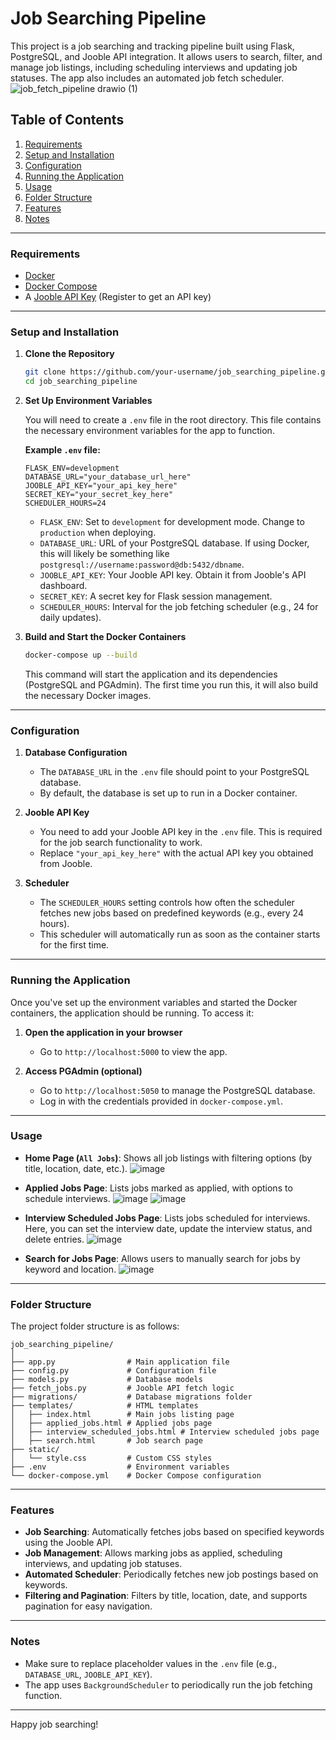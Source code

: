 
# Job Searching Pipeline

This project is a job searching and tracking pipeline built using Flask, PostgreSQL, and Jooble API integration. It allows users to search, filter, and manage job listings, including scheduling interviews and updating job statuses. The app also includes an automated job fetch scheduler.
![job_fetch_pipeline drawio (1)](https://github.com/user-attachments/assets/0ce7a07d-2e19-4549-b6fb-f72493832376)


## Table of Contents

1. [Requirements](#requirements)
2. [Setup and Installation](#setup-and-installation)
3. [Configuration](#configuration)
4. [Running the Application](#running-the-application)
5. [Usage](#usage)
6. [Folder Structure](#folder-structure)
7. [Features](#features)
8. [Notes](#notes)

---

### Requirements

- [Docker](https://docs.docker.com/get-docker/)
- [Docker Compose](https://docs.docker.com/compose/install/)
- A [Jooble API Key](https://jooble.org/) (Register to get an API key)

---

### Setup and Installation

1. **Clone the Repository**
   ```bash
   git clone https://github.com/your-username/job_searching_pipeline.git
   cd job_searching_pipeline
   ```

2. **Set Up Environment Variables**

   You will need to create a `.env` file in the root directory. This file contains the necessary environment variables for the app to function.

   **Example `.env` file:**
   ```env
   FLASK_ENV=development
   DATABASE_URL="your_database_url_here"
   JOOBLE_API_KEY="your_api_key_here"
   SECRET_KEY="your_secret_key_here"
   SCHEDULER_HOURS=24
   ```

   - `FLASK_ENV`: Set to `development` for development mode. Change to `production` when deploying.
   - `DATABASE_URL`: URL of your PostgreSQL database. If using Docker, this will likely be something like `postgresql://username:password@db:5432/dbname`.
   - `JOOBLE_API_KEY`: Your Jooble API key. Obtain it from Jooble's API dashboard.
   - `SECRET_KEY`: A secret key for Flask session management.
   - `SCHEDULER_HOURS`: Interval for the job fetching scheduler (e.g., 24 for daily updates).

3. **Build and Start the Docker Containers**
   ```bash
   docker-compose up --build
   ```

   This command will start the application and its dependencies (PostgreSQL and PGAdmin). The first time you run this, it will also build the necessary Docker images.

---

### Configuration

1. **Database Configuration**
   - The `DATABASE_URL` in the `.env` file should point to your PostgreSQL database.
   - By default, the database is set up to run in a Docker container.

2. **Jooble API Key**
   - You need to add your Jooble API key in the `.env` file. This is required for the job search functionality to work.
   - Replace `"your_api_key_here"` with the actual API key you obtained from Jooble.

3. **Scheduler**
   - The `SCHEDULER_HOURS` setting controls how often the scheduler fetches new jobs based on predefined keywords (e.g., every 24 hours).
   - This scheduler will automatically run as soon as the container starts for the first time.

---

### Running the Application

Once you've set up the environment variables and started the Docker containers, the application should be running. To access it:

1. **Open the application in your browser**
   - Go to `http://localhost:5000` to view the app.

2. **Access PGAdmin (optional)**
   - Go to `http://localhost:5050` to manage the PostgreSQL database.
   - Log in with the credentials provided in `docker-compose.yml`.

---

### Usage

- **Home Page (`All Jobs`)**: Shows all job listings with filtering options (by title, location, date, etc.).
  ![image](https://github.com/user-attachments/assets/c43c555f-fada-446a-9b0e-b1b4b95eaa59)
  
- **Applied Jobs Page**: Lists jobs marked as applied, with options to schedule interviews.
  ![image](https://github.com/user-attachments/assets/bf524b11-942d-43a8-b259-a0a7828b0203)
  ![image](https://github.com/user-attachments/assets/8384d95b-6a1a-4024-bf51-f9a7d84edfce)


- **Interview Scheduled Jobs Page**: Lists jobs scheduled for interviews. Here, you can set the interview date, update the interview status, and delete entries.
  ![image](https://github.com/user-attachments/assets/d4c1e9f7-f2aa-400e-84c3-650f1deffc1e)

- **Search for Jobs Page**: Allows users to manually search for jobs by keyword and location.
  ![image](https://github.com/user-attachments/assets/c18fe3df-0a9c-492c-bf38-7d07c01fb347)


---

### Folder Structure

The project folder structure is as follows:

```
job_searching_pipeline/
│
├── app.py                # Main application file
├── config.py             # Configuration file
├── models.py             # Database models
├── fetch_jobs.py         # Jooble API fetch logic
├── migrations/           # Database migrations folder
├── templates/            # HTML templates
│   ├── index.html        # Main jobs listing page
│   ├── applied_jobs.html # Applied jobs page
│   ├── interview_scheduled_jobs.html # Interview scheduled jobs page
│   ├── search.html       # Job search page
├── static/
│   └── style.css         # Custom CSS styles
├── .env                  # Environment variables
└── docker-compose.yml    # Docker Compose configuration
```

---

### Features

- **Job Searching**: Automatically fetches jobs based on specified keywords using the Jooble API.
- **Job Management**: Allows marking jobs as applied, scheduling interviews, and updating job statuses.
- **Automated Scheduler**: Periodically fetches new job postings based on keywords.
- **Filtering and Pagination**: Filters by title, location, date, and supports pagination for easy navigation.

---

### Notes

- Make sure to replace placeholder values in the `.env` file (e.g., `DATABASE_URL`, `JOOBLE_API_KEY`).
- The app uses `BackgroundScheduler` to periodically run the job fetching function.


---

Happy job searching!
